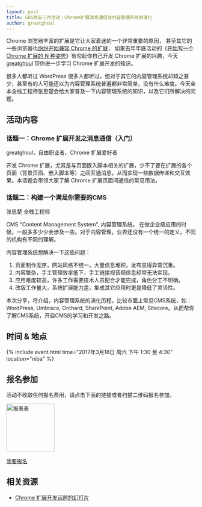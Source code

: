 ```yaml
---
layout: post
title: GDG西安三月活动：Chrome扩展消息通信及内容管理系统的演化
author: greatghoul
---
```


Chrome 浏览器丰富的扩展是它让大家着迷的一个非常重要的原因，
甚至其它的一些浏览器也[纷纷开始兼容 Chrome 的扩展][r1]，
如果去年年底活动的《[开始写一个 Chrome 扩展的 N 种姿势][r2]》有勾起你自己开发
Chrome 扩展的兴趣，今天 [greatghoul](https://twitter.com/greatghoul)
带你进一步学习 Chrome 扩展开发的知识。

很多人都听过 WordPress 很多人都听过，但对于其它的内容管理系统却知之甚少，甚至有的人可能还以为内容管理系统普遍都非常简单，没有什么难度。今天全本全栈工程师张思楚会给大家普及一下内容管理系统的知识，以及它们所解决的问题。

## 活动内容

### 话题一：Chrome 扩展开发之消息通信（入门）
<span class="small text-info">greatghoul，自由职业者，Chrome 扩展爱好者</span>

开发 Chrome 扩展，尤其是与页面嵌入脚本相关的扩展，少不了要在扩展的各个页面（背景页面、嵌入脚本等）之间互通消息，从而实现一些数据传递和交互效果。本话题会带领大家了解 Chrome 扩展页面间通信的常见用法。

### 话题二：构建一个满足你需要的CMS
<span class="small text-info">张思楚 全栈工程师</span>

CMS "Content Management System", 内容管理系统。 在做企业级应用的时候，一般多多少少会涉及一些。对于内容管理，业界还没有一个统一的定义，不同的机构有不同的理解。

内容管理系统想解决一下这些问题：

1. 页面制作无序，网站风格不统一，大量信息堆积，发布显得异常沉重。
2. 内容繁杂，手工管理效率低下，手工链接视音频信息经常无法实现。
3. 应用难度较高，许多工作需要技术人员配合才能完成，角色分工不明确。
4. 改版工作量大，系统扩展能力差，集成其它应用时更是降低了灵活性。

本次分享，将介绍，内容管理系统的演化历程。比较市面上常见CMS系统，如：WordPress, Umbraco, Orchard, SharePoint, Adobe AEM, Sitecore。从而帮你了解CMS系统，开启CMS的学习和开发之路。

[r1]: http://www.pingwest.com/firefox-will-soon-be-able-to-run-chrome-extensions/
[r2]: http://gdgxian.org/2016/12/17/meetup-201612/

## 时间 & 地点

{% include event.html
           time="2017年3月18日 周六 下午 1:30 至 4:30"
           location="niba" %}

## 报名参加

活动不收取任何报名费用，请点击下面的链接或者扫描二维码报名参加。

<div class="text-center">
  <img src="http://greatghoul.b0.upaiyun.com/1703/9QjllOSRhmll.png" alt="报表表" width="128" />

  <p>
    <a href="https://jinshuju.net/f/Kfv8qF" class="btn btn-success">我要报名</a>  
  </p>
</div>

## 相关资源

- [Chrome 扩展开发话题的幻灯片](https://www.jianguoyun.com/p/DY2bYEgQ3_SZBhjPpyg)
